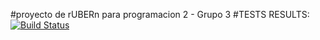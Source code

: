 #proyecto de rUBERn para programacion 2 - Grupo 3
#TESTS RESULTS: [![Build Status](https://travis-ci.org/nanogila/rUBERn.svg?branch=master)](https://travis-ci.org/nanogila/rUBERn)
